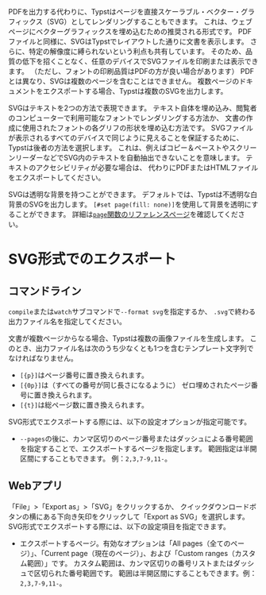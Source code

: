 PDFを出力する代わりに、Typstはページを直接スケーラブル・ベクター・グラフィックス（SVG）としてレンダリングすることもできます。
これは、ウェブページにベクターグラフィックスを埋め込むための推奨される形式です。
PDFファイルと同様に、SVGはTypstでレイアウトした通りに文書を表示します。
さらに、特定の解像度に縛られないという利点も共有しています。
そのため、品質の低下を招くことなく、任意のデバイスでSVGファイルを印刷または表示できます。
（ただし、フォントの印刷品質はPDFの方が良い場合があります）
PDFとは異なり、SVGは複数のページを含むことはできません。
複数ページのドキュメントをエクスポートする場合、Typstは複数のSVGを出力します。

SVGはテキストを2つの方法で表現できます。
テキスト自体を埋め込み、閲覧者のコンピューターで利用可能なフォントでレンダリングする方法か、
文書の作成に使用されたフォントの各グリフの形状を埋め込む方法です。
SVGファイルが表示されるすべてのデバイスで同じように見えることを保証するために、Typstは後者の方法を選択します。
これは、例えばコピー＆ペーストやスクリーンリーダーなどでSVG内のテキストを自動抽出できないことを意味します。
テキストのアクセシビリティが必要な場合は、
代わりにPDFまたはHTMLファイルをエクスポートしてください。

SVGは透明な背景を持つことができます。
デフォルトでは、Typstは不透明な白背景のSVGを出力します。
`[#set page(fill: none)]`を使用して背景を透明にすることができます。
詳細は[`page`関数のリファレンスページ]($page.fill)を確認してください。

# SVG形式でのエクスポート
## コマンドライン
`compile`または`watch`サブコマンドで`--format svg`を指定するか、
`.svg`で終わる出力ファイル名を指定してください。

文書が複数ページからなる場合、Typstは複数の画像ファイルを生成します。
このとき、出力ファイル名は次のうち少なくとも1つを含むテンプレート文字列でなければなりません。
- `[{p}]`はページ番号に置き換えられます。
- `[{0p}]`は（すべての番号が同じ長さになるように）
  ゼロ埋めされたページ番号に置き換えられます。
- `[{t}]`は総ページ数に置き換えられます。

SVG形式でエクスポートする際には、以下の設定オプションが指定可能です。

- `--pages`の後に、カンマ区切りのページ番号またはダッシュによる番号範囲を指定することで、エクスポートするページを指定します。
  範囲指定は半開区間にすることもできます。
  例：`2,3,7-9,11-`。

## Webアプリ
「File」>「Export as」>「SVG」をクリックするか、
クイックダウンロードボタンの横にある下向き矢印をクリックして「Export as SVG」を選択します。
SVG形式でエクスポートする際には、以下の設定項目を指定できます。

- エクスポートするページ。有効なオプションは「All pages（全てのページ）」、「Current page（現在のページ）」、および「Custom ranges（カスタム範囲）」です。
  カスタム範囲は、カンマ区切りの番号リストまたはダッシュで区切られた番号範囲です。
  範囲は半開区間にすることもできます。例：`2,3,7-9,11-`。
